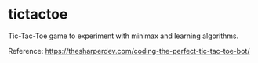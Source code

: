 # tictactoe
Tic-Tac-Toe game to experiment with minimax and learning algorithms.


Reference: https://thesharperdev.com/coding-the-perfect-tic-tac-toe-bot/
